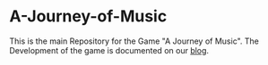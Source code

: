 # A-Journey-of-Music

This is the main Repository for the Game "A Journey of Music".
The Development of the game is documented on our [blog](blog.newmanity.eu).